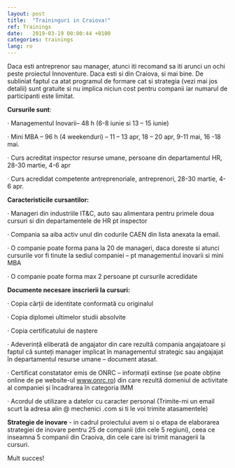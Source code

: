 ```yaml
---
layout: post
title:  "Traininguri in Craiova!"
ref: Trainings
date:   2019-03-19 00:00:44 +0100
categories: trainings
lang: ro
---
```


Daca esti antreprenor sau manager, atunci iti recomand sa iti arunci un ochi peste proiectul Innoventure. 
Daca esti si din Craiova, si mai bine. 
De subliniat faptul ca atat programul de formare cat si strategia (vezi mai jos detalii) sunt gratuite si nu implica niciun cost pentru companii iar numarul de participanti este limitat.

**Cursurile sunt**:

· Managementul Inovarii– 48 h (6-8 iunie si 13 – 15 iunie)

· Mini MBA – 96 h (4 weekenduri) – 11 – 13 apr, 18 – 20 apr, 9-11 mai, 16 -18 mai.

· Curs acreditat inspector resurse umane, persoane din departamentul HR, 28-30 martie, 4-6 apr

· Curs acredidat competente antreprenoriale, antreprenori, 28-30 martie, 4-6 apr.

**Caracteristicile cursantilor:**

·  Manageri din industriile IT&C, auto sau alimentara pentru primele doua cursuri si din departamentele de HR pt inspector

·  Compania sa aiba activ unul din codurile CAEN din lista anexata la email.

·  O companie poate forma pana la 20 de manageri, daca doreste si atunci cursurile vor fi tinute la sediul companiei – pt managementul inovarii si mini MBA

·  O companie poate forma max 2 persoane pt cursurile acredidate

**Documente necesare inscrierii la cursuri:**

·  Copia cărții de identitate conformată cu originalul

·  Copia diplomei ultimelor studii absolvite

·  Copia certificatului de naștere

·  Adeverință eliberată de angajator din care rezultă compania angajatoare și faptul că sunteți manager implicat în managementul strategic sau angajajat în departamentul resurse umane – document atasat.

·  Certificat constatator emis de ONRC – informații extinse (se poate obține online de pe website-ul www.onrc.ro) din care rezultă domeniul de activitate al companiei și încadrarea în categoria IMM

·  Acordul de utilizare a datelor cu caracter personal
(Trimite-mi un email scurt la adresa alin @ mechenici .com si ti le voi trimite atasamentele)

**Strategie de inovare** -  in cadrul proiectului avem si o etapa de elaborarea strategiei de inovare pentru 25 de companii (din cele 5 regiuni), ceea ce inseamna 5 companii din Craoiva, din cele care isi trimit managerii la cursuri.

Mult succes!
